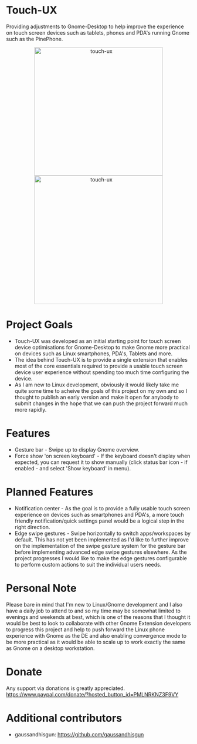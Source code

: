 # Touch-UX
Providing adjustments to Gnome-Desktop to help improve the experience on touch screen devices such as tablets, phones and PDA's running Gnome such as the PinePhone.

<p align="center">
  <img src="https://i.ibb.co/fr8gx6B/Screenshot-from-2022-05-31-11-15-52.png" width="350" title="touch-ux">
  <img src="https://i.ibb.co/syvmj6g/Screenshot-from-2022-05-31-11-18-47.png" width="350" title="touch-ux">
</p>

# Project Goals
* Touch-UX was developed as an initial starting point for touch screen device optimisations for Gnome-Desktop to make Gnome more practical on devices such as Linux smartphones, PDA's, Tablets and more.
* The idea behind Touch-UX is to provide a single extension that enables most of the core essentials required to provide a usable touch screen device user experience without spending too much time configuring the device.
* As I am new to Linux development, obviously it would likely take me quite some time to acheive the goals of this project on my own and so I thought to publish an early version and make it open for anybody to submit changes in the hope that we can push the project forward much more rapidly.

# Features
* Gesture bar - Swipe up to display Gnome overview.
* Force show 'on screen keyboard' - If the keyboard doesn't display when expected, you can request it to show manually (click status bar icon - if enabled - and select 'Show keyboard' in menu).

# Planned Features
* Notification center - As the goal is to provide a fully usable touch screen experience on devices such as smartphones and PDA's, a more touch friendly notification/quick settings panel would be a logical step in the right direction.
* Edge swipe gestures - Swipe horizontally to switch apps/workspaces by default. This has not yet been implemented as I'd like to further improve on the implementation of the swipe gesture system for the gesture bar before implementing advanced edge swipe gestures elsewhere. As the project progresses I would like to make the edge gestures configurable to perform custom actions to suit the individual users needs.

# Personal Note
Please bare in mind that I'm new to Linux/Gnome development and I also have a daily job to attend to and so my time may be somewhat limited to evenings and weekends at best, which is one of the reasons that I thought it would be best to look to collaborate with other Gnome Extension developers to progress this project and help to push forward the Linux phone experience with Gnome as the DE and also enabling convergence mode to be more practical as it would be able to scale up to work exactly the same as Gnome on a desktop workstation.

# Donate
Any support via donations is greatly appreciated.
https://www.paypal.com/donate/?hosted_button_id=PMLNRKNZ3F9VY

# Additional contributors
* gaussandhisgun:
https://github.com/gaussandhisgun

